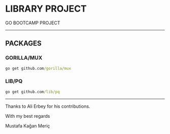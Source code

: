 # LIBRARY PROJECT

GO BOOTCAMP PROJECT

---
## PACKAGES 

### GORILLA/MUX
``` cmd
go get github.com/gorilla/mux
```
### LIB/PQ
``` cmd
go get github.com/lib/pq
```
---
Thanks to Ali Erbey for his contributions.

With my best regards

Mustafa Kağan Meriç